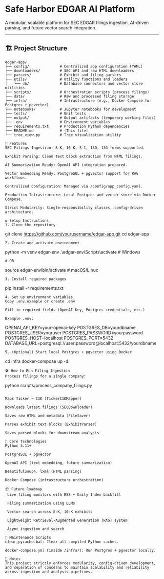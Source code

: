 # Safe Harbor EDGAR AI Platform

A modular, scalable platform for SEC EDGAR filings ingestion, AI-driven parsing, and future vector search integration.

---

## 🏗️ Project Structure

```text
edgar-app/
├── config/              # Centralized app configuration (YAML)
├── downloaders/         # SEC API and raw HTML downloaders
├── parsers/             # Exhibit and filing parsers
├── utils/               # Utility functions and loaders
│   └── db/              # Database connectors and vector store utilities
├── scripts/             # Orchestration scripts (process filings)
├── data/                # Raw and processed filing storage
├── infra/               # Infrastructure (e.g., Docker Compose for Postgres + pgvector)
├── notebooks/           # Jupyter notebooks for development
├── tests/               # Unit tests
├── output/              # Output artifacts (temporary working files)
├── .env                 # Environment variables
├── requirements.txt     # Production Python dependencies
├── README.md            # (This file)
└── tree_view.py         # Tree visualization utility

🚀 Features
SEC Filings Ingestion: 8-K, 10-K, S-1, 13D, 13G forms supported.

Exhibit Parsing: Clean text block extraction from HTML filings.

AI Summarization Ready: OpenAI API integration prepared.

Vector Embedding Ready: PostgreSQL + pgvector support for RAG workflows.

Centralized Configuration: Managed via /config/app_config.yaml.

Production Infrastructure: Local Postgres and vector store via Docker Compose.

Strict Modularity: Single-responsibility classes, config-driven architecture.

⚙️ Setup Instructions
1. Clone the repository
```
git clone https://github.com/yourusername/edgar-app.git
cd edgar-app
```
2. Create and activate environment
```
python -m venv edgar-env
.\edgar-env\Scripts\activate   # Windows
```
# OR
```
source edgar-env/bin/activate  # macOS/Linux
```
3. Install required packages
```
pip install -r requirements.txt
```
4. Set up environment variables
Copy .env.example or create .env

Fill in required fields (OpenAI Key, Postgres credentials, etc.)

Example .env:
```
OPENAI_API_KEY=your-openai-key
POSTGRES_DB=yourdbname
POSTGRES_USER=youruser
POSTGRES_PASSWORD=yourpassword
POSTGRES_HOST=localhost
POSTGRES_PORT=5432
DATABASE_URL=postgresql://user:password@localhost:5432/yourdbname
```
5. (Optional) Start local Postgres + pgvector using Docker
```
cd infra
docker-compose up -d
```
🛠️ How to Run Filing Ingestion
Process filings for a single company:
```
python scripts/process_company_filings.py
```

Maps Ticker → CIK (TickerCIKMapper)

Downloads latest filings (SECDownloader)

Saves raw HTML and metadata (FileSaver)

Parses exhibit text blocks (ExhibitParser)

Saves parsed blocks for downstream analysis

🧠 Core Technologies
Python 3.11+

PostgreSQL + pgvector

OpenAI API (text embedding, future summarization)

BeautifulSoup4, lxml (HTML parsing)

Docker Compose (infrastructure orchestration)

📦 Future Roadmap
 Live filing monitors with RSS + Daily Index backfill

 Filing summarization using LLMs

 Vector search across 8-K, 10-K exhibits

 Lightweight Retrieval-Augmented Generation (RAG) system

 Async ingestion and search

🧹 Maintenance Scripts
clear_pycache.bat: Clear all compiled Python caches.

docker-compose.yml (inside /infra/): Run Postgres + pgvector locally.

📣 Notes
This project strictly enforces modularity, config-driven development, and separation of concerns to maintain scalability and reliability across ingestion and analysis pipelines.